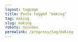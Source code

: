```yaml
---
layout: tagpage
title: Posts tagged "making"
tag: making
slug: making
robots: noindex
permalink: /progress/tag/making
---
```

